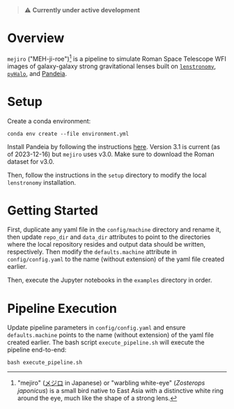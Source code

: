 > :warning: **Currently under active development**

# Overview

`mejiro` ("MEH-ji-roe")[^1] is a pipeline to simulate Roman Space Telescope WFI images of galaxy-galaxy strong
gravitational lenses
built on [`lenstronomy`](https://github.com/lenstronomy/lenstronomy), [`pyHalo`](https://github.com/dangilman/pyHalo),
and [Pandeia](https://outerspace.stsci.edu/display/PEN).

# Setup

Create a conda environment:

```
conda env create --file environment.yml
```

Install Pandeia by following the
instructions [here](https://outerspace.stsci.edu/display/PEN/Pandeia+Engine+Installation). Version 3.1 is current (as of
2023-12-16) but `mejiro` uses v3.0. Make sure to download the Roman dataset for v3.0.

Then, follow the instructions in the `setup` directory to modify the local `lenstronomy` installation.

# Getting Started

First, duplicate any yaml file in the `config/machine` directory and rename it, then update `repo_dir` and `data_dir` attributes to point to the directories where the local repository resides and output data should be written, respectively. Then modify the `defaults.machine` attribute in `config/config.yaml` to the name (without extension) of the yaml file created earlier. 

Then, execute the Jupyter notebooks in the `examples` directory in order.

# Pipeline Execution

Update pipeline parameters in `config/config.yaml` and ensure `defaults.machine` points to the name (without extension)
of the yaml file created earlier. The bash script `execute_pipeline.sh` will execute the pipeline end-to-end:

```
bash execute_pipeline.sh
```

[^1]: "mejiro" ([メジロ](https://ja.wikipedia.org/wiki/%E3%83%A1%E3%82%B8%E3%83%AD) in Japanese) or "warbling
white-eye" (*Zosterops japonicus*) is a small bird native to East Asia with a distinctive white ring around the eye,
much like the shape of a strong lens.
